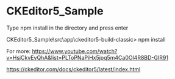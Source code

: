 # CKEditor5_Sample
 
Type npm install in the directory and press enter

CKEditor5_Sample\src\app\ckeditor5-build-classic> npm install


For more:
https://www.youtube.com/watch?v=HsjCkvEvQhA&list=PLToPNaPiHx5jpq5m4Ca0Ol4R8BD-GIR91

https://ckeditor.com/docs/ckeditor5/latest/index.html
